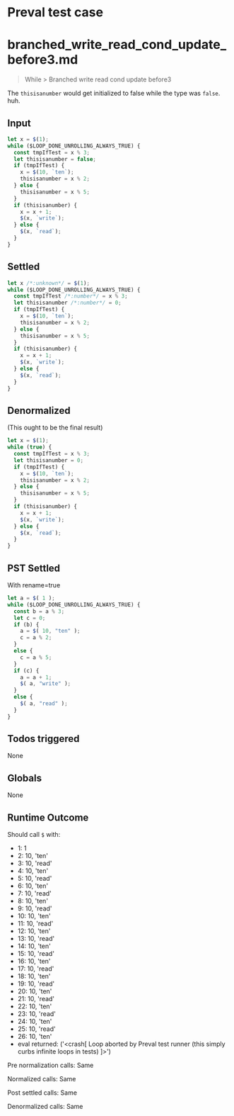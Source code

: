 # Preval test case

# branched_write_read_cond_update_before3.md

> While > Branched write read cond update before3

The `thisisanumber` would get initialized to false while the type was `false`. huh.

## Input

`````js filename=intro
let x = $(1);
while ($LOOP_DONE_UNROLLING_ALWAYS_TRUE) {
  const tmpIfTest = x % 3;
  let thisisanumber = false;
  if (tmpIfTest) {
    x = $(10, `ten`);
    thisisanumber = x % 2;
  } else {
    thisisanumber = x % 5;
  }
  if (thisisanumber) {
    x = x + 1;
    $(x, `write`);
  } else {
    $(x, `read`);
  }
}
`````


## Settled


`````js filename=intro
let x /*:unknown*/ = $(1);
while ($LOOP_DONE_UNROLLING_ALWAYS_TRUE) {
  const tmpIfTest /*:number*/ = x % 3;
  let thisisanumber /*:number*/ = 0;
  if (tmpIfTest) {
    x = $(10, `ten`);
    thisisanumber = x % 2;
  } else {
    thisisanumber = x % 5;
  }
  if (thisisanumber) {
    x = x + 1;
    $(x, `write`);
  } else {
    $(x, `read`);
  }
}
`````


## Denormalized
(This ought to be the final result)

`````js filename=intro
let x = $(1);
while (true) {
  const tmpIfTest = x % 3;
  let thisisanumber = 0;
  if (tmpIfTest) {
    x = $(10, `ten`);
    thisisanumber = x % 2;
  } else {
    thisisanumber = x % 5;
  }
  if (thisisanumber) {
    x = x + 1;
    $(x, `write`);
  } else {
    $(x, `read`);
  }
}
`````


## PST Settled
With rename=true

`````js filename=intro
let a = $( 1 );
while ($LOOP_DONE_UNROLLING_ALWAYS_TRUE) {
  const b = a % 3;
  let c = 0;
  if (b) {
    a = $( 10, "ten" );
    c = a % 2;
  }
  else {
    c = a % 5;
  }
  if (c) {
    a = a + 1;
    $( a, "write" );
  }
  else {
    $( a, "read" );
  }
}
`````


## Todos triggered


None


## Globals


None


## Runtime Outcome


Should call `$` with:
 - 1: 1
 - 2: 10, 'ten'
 - 3: 10, 'read'
 - 4: 10, 'ten'
 - 5: 10, 'read'
 - 6: 10, 'ten'
 - 7: 10, 'read'
 - 8: 10, 'ten'
 - 9: 10, 'read'
 - 10: 10, 'ten'
 - 11: 10, 'read'
 - 12: 10, 'ten'
 - 13: 10, 'read'
 - 14: 10, 'ten'
 - 15: 10, 'read'
 - 16: 10, 'ten'
 - 17: 10, 'read'
 - 18: 10, 'ten'
 - 19: 10, 'read'
 - 20: 10, 'ten'
 - 21: 10, 'read'
 - 22: 10, 'ten'
 - 23: 10, 'read'
 - 24: 10, 'ten'
 - 25: 10, 'read'
 - 26: 10, 'ten'
 - eval returned: ('<crash[ Loop aborted by Preval test runner (this simply curbs infinite loops in tests) ]>')

Pre normalization calls: Same

Normalized calls: Same

Post settled calls: Same

Denormalized calls: Same
